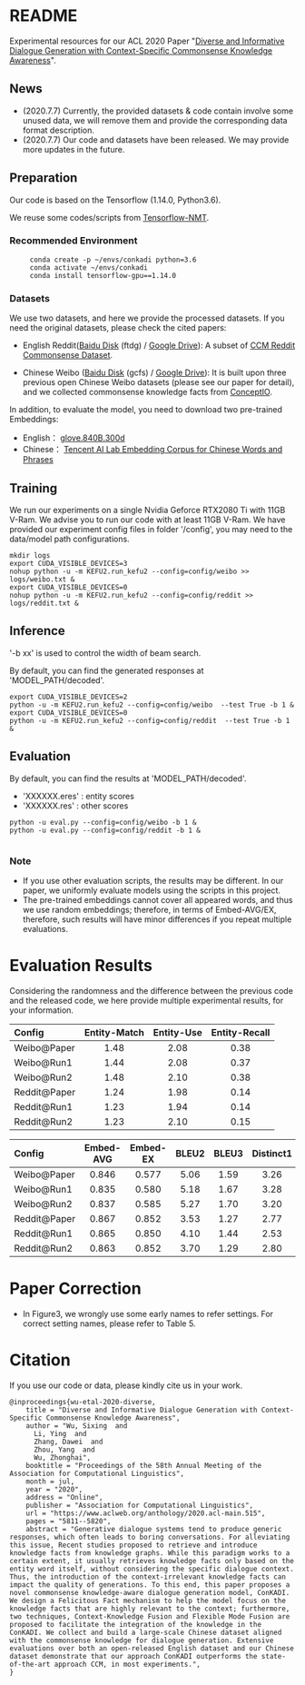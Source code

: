 # README

Experimental resources for our ACL 2020 Paper "[Diverse and Informative Dialogue Generation with Context-Specific Commonsense Knowledge Awareness](https://www.aclweb.org/anthology/2020.acl-main.515/)".

## News

- (2020.7.7) Currently, the provided datasets & code contain involve some unused data, we will remove them and provide the corresponding data format description.
- (2020.7.7) Our code and datasets have been released. We may provide more updates in the future.

## Preparation

Our code is based on the Tensorflow (1.14.0, Python3.6). 

We reuse some codes/scripts from [Tensorflow-NMT](https://github.com/tensorflow/nmt).

### Recommended Environment

```
     conda create -p ~/envs/conkadi python=3.6
     conda activate ~/envs/conkadi 
     conda install tensorflow-gpu==1.14.0
``` 

### Datasets

We use two datasets, and here we provide the processed datasets. If you need the original datasets, please check the cited papers:

- English Reddit([Baidu Disk](https://pan.baidu.com/s/1bHgp0P6oa9szSaVpYDuiMw) (ftdg) / [Google Drive](https://drive.google.com/file/d/1yI9p6w3JRyOrv331Zx-VlF1CGgWuxy_v/view?usp=sharing)):  A subset of [CCM Reddit Commonsense Dataset](http://coai.cs.tsinghua.edu.cn/hml/dataset/#commonsense).

- Chinese Weibo ([Baidu Disk](https://pan.baidu.com/s/1mmAxJ5KzecJVc_MZsnQTuw) (gcfs) / [Google Drive](https://drive.google.com/file/d/10Rzs0afMuP7TQV18EIBp4oXCGV1fGU0i/view?usp=sharing)): It is built upon three previous open Chinese Weibo datasets (please see our paper for detail), and we collected commonsense knowledge facts from [ConceptIO](http://www.conceptnet.io/).

In addition, to evaluate the model, you need to download two pre-trained Embeddings:

- English： [glove.840B.300d](http://nlp.stanford.edu/data/glove.840B.300d.zip)
- Chinese： [Tencent AI Lab Embedding Corpus for Chinese Words and Phrases](https://ai.tencent.com/ailab/nlp/en/embedding.html)

## Training

We run our experiments on a single Nvidia Geforce RTX2080 Ti with 11GB V-Ram.  We advise you to run our code with at least 11GB V-Ram. We have provided our experiment config files in folder '/config', you may need to the data/model path configurations.


```
mkdir logs
export CUDA_VISIBLE_DEVICES=3
nohup python -u -m KEFU2.run_kefu2 --config=config/weibo >> logs/weibo.txt &
export CUDA_VISIBLE_DEVICES=0
nohup python -u -m KEFU2.run_kefu2 --config=config/reddit >> logs/reddit.txt &
```

## Inference

'-b xx' is used to control the width of beam search.

By default, you can find the generated responses at 'MODEL_PATH/decoded'.

```
export CUDA_VISIBLE_DEVICES=2
python -u -m KEFU2.run_kefu2 --config=config/weibo  --test True -b 1 &
export CUDA_VISIBLE_DEVICES=0
python -u -m KEFU2.run_kefu2 --config=config/reddit  --test True -b 1 &

```

## Evaluation
By default, you can find the results at 'MODEL_PATH/decoded'.

- 'XXXXXX.eres' : entity scores
- 'XXXXXX.res'  : other scores 

```
python -u eval.py --config=config/weibo -b 1 &
python -u eval.py --config=config/reddit -b 1 &


```

### Note
- If you use other evaluation scripts, the results may be different. In our paper, we uniformly evaluate models using the scripts in this project.
- The pre-trained embeddings cannot cover all appeared words, and thus we use random embeddings; therefore, in terms of Embed-AVG/EX, therefore, such results will have minor differences if you repeat multiple evaluations.

# Evaluation Results

Considering the randomness and the difference between the previous code and the released code, we here provide multiple experimental results, for your information. 

| Config | Entity-Match | Entity-Use |  Entity-Recall |
| :-----| :----: | :----: | :----: |
| Weibo@Paper | 1.48 | 2.08 | 0.38 |
| Weibo@Run1 | 1.44 | 2.08 | 0.37 |
| Weibo@Run2 | 1.48 | 2.10 | 0.38 |
| Reddit@Paper | 1.24 | 1.98 | 0.14 |
| Reddit@Run1 | 1.23 | 1.94 | 0.14 |
| Reddit@Run2 | 1.23 | 2.10 | 0.15 |

| Config | Embed-AVG | Embed-EX |  BLEU2 | BLEU3 | Distinct1 | Distinct2 | Entropy |
| :-----| :----: | :----: | :----: | :----: |:----: |:----: |:----: |
| Weibo@Paper | 0.846 | 0.577 | 5.06 | 1.59 |  3.26 |  23.93 |  9.04 |
| Weibo@Run1 | 0.835 | 0.580 | 5.18 | 1.67 |  3.28 |  23.71 |  8.96 |
| Weibo@Run2 | 0.837 | 0.585 | 5.27 | 1.70 |  3.20 |  22.69 |  8.87 |
| Reddit@Paper | 0.867 | 0.852 | 3.53 | 1.27 | 2.77 | 18.78| 8.50 |
| Reddit@Run1 | 0.865 | 0.850 | 4.10 | 1.44 | 2.53| 16.52| 8.33 |
| Reddit@Run2 | 0.863 | 0.852 | 3.70 | 1.29 | 2.80| 19.93| 8.68 |

# Paper Correction

- In Figure3, we wrongly use some early names to refer settings. For correct setting names, please refer to Table 5.

# Citation

If you use our code or data, please kindly cite us in your work.

```
@inproceedings{wu-etal-2020-diverse,
    title = "Diverse and Informative Dialogue Generation with Context-Specific Commonsense Knowledge Awareness",
    author = "Wu, Sixing  and
      Li, Ying  and
      Zhang, Dawei  and
      Zhou, Yang  and
      Wu, Zhonghai",
    booktitle = "Proceedings of the 58th Annual Meeting of the Association for Computational Linguistics",
    month = jul,
    year = "2020",
    address = "Online",
    publisher = "Association for Computational Linguistics",
    url = "https://www.aclweb.org/anthology/2020.acl-main.515",
    pages = "5811--5820",
    abstract = "Generative dialogue systems tend to produce generic responses, which often leads to boring conversations. For alleviating this issue, Recent studies proposed to retrieve and introduce knowledge facts from knowledge graphs. While this paradigm works to a certain extent, it usually retrieves knowledge facts only based on the entity word itself, without considering the specific dialogue context. Thus, the introduction of the context-irrelevant knowledge facts can impact the quality of generations. To this end, this paper proposes a novel commonsense knowledge-aware dialogue generation model, ConKADI. We design a Felicitous Fact mechanism to help the model focus on the knowledge facts that are highly relevant to the context; furthermore, two techniques, Context-Knowledge Fusion and Flexible Mode Fusion are proposed to facilitate the integration of the knowledge in the ConKADI. We collect and build a large-scale Chinese dataset aligned with the commonsense knowledge for dialogue generation. Extensive evaluations over both an open-released English dataset and our Chinese dataset demonstrate that our approach ConKADI outperforms the state-of-the-art approach CCM, in most experiments.",
}
```